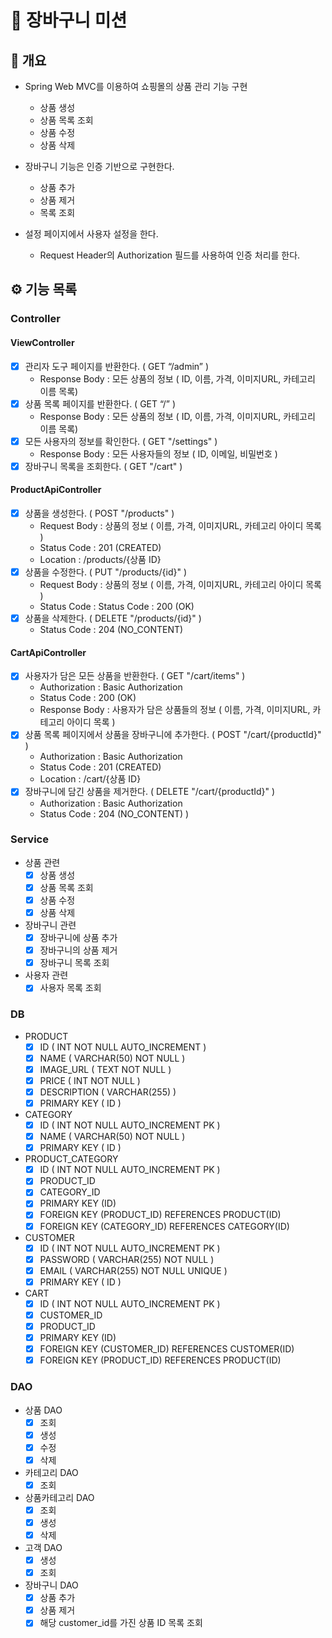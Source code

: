 # 🛒 장바구니 미션

## 📝 개요

- Spring Web MVC를 이용하여 쇼핑몰의 상품 관리 기능 구현
    - 상품 생성
    - 상품 목록 조회
    - 상품 수정
    - 상품 삭제

- 장바구니 기능은 인증 기반으로 구현한다.
    - 상품 추가
    - 상품 제거
    - 목록 조회

- 설정 페이지에서 사용자 설정을 한다.
    - Request Header의 Authorization 필드를 사용하여 인증 처리를 한다.

## ⚙️ 기능 목록

### Controller

#### ViewController

- [x]  관리자 도구 페이지를 반환한다. ( GET “/admin” )
    - Response Body : 모든 상품의 정보 ( ID, 이름, 가격, 이미지URL, 카테고리 이름 목록)
- [x]  상품 목록 페이지를 반환한다. ( GET “/” )
    - Response Body : 모든 상품의 정보 ( ID, 이름, 가격, 이미지URL, 카테고리 이름 목록)
- [x] 모든 사용자의 정보를 확인한다. ( GET "/settings" )
    - Response Body : 모든 사용자들의 정보 ( ID, 이메일, 비밀번호 )
- [x] 장바구니 목록을 조회한다. ( GET "/cart" )

#### ProductApiController

- [x]  상품을 생성한다. ( POST "/products" )
    - Request Body :  상품의 정보 ( 이름, 가격, 이미지URL, 카테고리 아이디 목록 )
    - Status Code : 201 (CREATED)
    - Location : /products/{상품 ID}
- [x]  상품을 수정한다. ( PUT "/products/{id}" )
    - Request Body  : 상품의 정보 ( 이름, 가격, 이미지URL, 카테고리 아이디 목록 )
    - Status Code : Status Code : 200 (OK)
- [x]  상품을 삭제한다. ( DELETE "/products/{id}" )
    - Status Code : 204 (NO_CONTENT)

#### CartApiController

- [x] 사용자가 담은 모든 상품을 반환한다. ( GET "/cart/items" )
    - Authorization : Basic Authorization
    - Status Code : 200 (OK)
    - Response Body : 사용자가 담은 상품들의 정보 ( 이름, 가격, 이미지URL, 카테고리 아이디 목록 )
- [x] 상품 목록 페이지에서 상품을 장바구니에 추가한다. ( POST "/cart/{productId}" )
    - Authorization : Basic Authorization
    - Status Code : 201 (CREATED)
    - Location : /cart/{상품 ID}
- [x] 장바구니에 담긴 상품을 제거한다. ( DELETE "/cart/{productId}" )
    - Authorization : Basic Authorization
    - Status Code : 204 (NO_CONTENT) )

### Service

- 상품 관련
    - [x]  상품 생성
    - [x]  상품 목록 조회
    - [x]  상품 수정
    - [x]  상품 삭제

- 장바구니 관련
    - [x] 장바구니에 상품 추가
    - [x] 장바구니의 상품 제거
    - [x] 장바구니 목록 조회

- 사용자 관련
    - [x] 사용자 목록 조회

### DB

- PRODUCT
    - [x]  ID  ( INT NOT NULL AUTO_INCREMENT )
    - [x]  NAME ( VARCHAR(50) NOT NULL )
    - [x]  IMAGE_URL ( TEXT NOT NULL )
    - [x]  PRICE ( INT NOT NULL )
    - [x]  DESCRIPTION ( VARCHAR(255) )
    - [x]  PRIMARY KEY ( ID )

- CATEGORY
    - [x]  ID  ( INT NOT NULL AUTO_INCREMENT PK )
    - [x]  NAME ( VARCHAR(50) NOT NULL )
    - [x]  PRIMARY KEY ( ID )

- PRODUCT_CATEGORY
    - [x]  ID  ( INT NOT NULL AUTO_INCREMENT PK )
    - [x]  PRODUCT_ID
    - [x]  CATEGORY_ID
    - [x]  PRIMARY KEY (ID)
    - [x]  FOREIGN KEY (PRODUCT_ID) REFERENCES PRODUCT(ID)
    - [x]  FOREIGN KEY (CATEGORY_ID) REFERENCES CATEGORY(ID)

- CUSTOMER
    - [x]  ID  ( INT NOT NULL AUTO_INCREMENT PK )
    - [x]  PASSWORD ( VARCHAR(255) NOT NULL )
    - [x]  EMAIL ( VARCHAR(255) NOT NULL UNIQUE )
    - [x]  PRIMARY KEY ( ID )

- CART
    - [x]  ID  ( INT NOT NULL AUTO_INCREMENT PK )
    - [x]  CUSTOMER_ID
    - [x]  PRODUCT_ID
    - [x]  PRIMARY KEY (ID)
    - [x]  FOREIGN KEY (CUSTOMER_ID) REFERENCES CUSTOMER(ID)
    - [x]  FOREIGN KEY (PRODUCT_ID) REFERENCES PRODUCT(ID)

### DAO

- 상품 DAO
    - [x]  조회
    - [x]  생성
    - [x]  수정
    - [x]  삭제
- 카테고리 DAO
    - [x]  조회
- 상품카테고리 DAO
    - [x]  조회
    - [x]  생성
    - [x]  삭제
- 고객 DAO
    - [x] 생성
    - [x] 조회
- 장바구니 DAO
    - [x] 상품 추가
    - [x] 상품 제거
    - [x] 해당 customer_id를 가진 상품 ID 목록 조회
